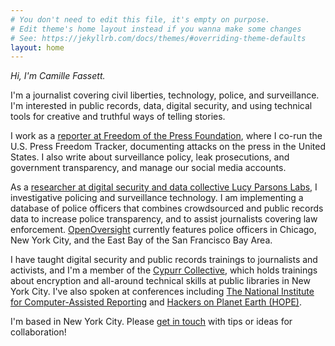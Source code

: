 ```yaml
---
# You don't need to edit this file, it's empty on purpose.
# Edit theme's home layout instead if you wanna make some changes
# See: https://jekyllrb.com/docs/themes/#overriding-theme-defaults
layout: home
---
```

*Hi, I'm Camille Fassett.*

I'm a journalist covering civil liberties, technology, police, and surveillance. I'm interested in public records, data, digital security, and using technical tools for creative and truthful ways of telling stories.

I work as a [reporter at Freedom of the Press Foundation](https://freedom.press/people/camille-fassett/), where I co-run the U.S. Press Freedom Tracker, documenting attacks on the press in the United States. I also write about surveillance policy, leak prosecutions, and government transparency, and manage our social media accounts.

As a [researcher at digital security and data collective Lucy Parsons Labs,](https://lucyparsonslabs.com/about/contributors/) I investigative policing and surveillance technology. I am implementing a database of police officers that combines crowdsourced and public records data to increase police transparency, and to assist journalists covering law enforcement. [OpenOversight](https://openoversight.com) currently features police officers in Chicago, New York City, and the East Bay of the San Francisco Bay Area.

I have taught digital security and public records trainings to journalists and activists, and I'm a member of the [Cypurr Collective](https://cypurr.nyc/), which holds trainings about encryption and all-around technical skills at public libraries in New York City. I've also spoken at conferences including [The National Institute for Computer-Assisted Reporting](https://ire.org/events-and-training/event/3189/3526/) and [Hackers on Planet Earth (HOPE)](https://www.hope.net/schedule.html#-openoversight-xkeyscore-for-cops-tracking-and-surveilling-your-local-police-department-).

I'm based in New York City. Please [get in touch](/contact) with tips or ideas for collaboration!
